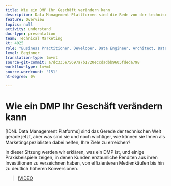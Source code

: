 ```yaml
---
title: Wie ein DMP Ihr Geschäft verändern kann
description: Data Management-Plattformen sind die Rede von der technischen Welt gerade jetzt, aber was sind sie und noch wichtiger, wie können sie Ihnen helfen, wie Marketing-Fachleute Ihre Ziele zu verwirklichen? In dieser Sitzung werden wir erklären, was ein DMP ist, und einige Praxisbeispiele zeigen, in denen Kunden erstaunliche Renditen aus ihren Investitionen zu verzeichnen haben, von effizienteren Medienkäufen bis hin zu deutlich höheren Konversionen.
feature: Overview
topics: null
activity: understand
doc-type: presentation
team: Technical Marketing
kt: 4025
role: "Business Practitioner, Developer, Data Engineer, Architect, Data Architect, Administrator, Leader"
level: Beginner
translation-type: tm+mt
source-git-commit: a7dc335e75697a7b1720eccdadbb9605fdeda798
workflow-type: tm+mt
source-wordcount: '151'
ht-degree: 0%

---
```



# Wie ein DMP Ihr Geschäft verändern kann

[!DNL Data Management Platforms] sind das Gerede der technischen Welt gerade jetzt, aber was sind sie und noch wichtiger, wie können sie Ihnen als Marketingspezialisten dabei helfen, Ihre Ziele zu erreichen?

In dieser Sitzung werden wir erklären, was ein DMP ist, und einige Praxisbeispiele zeigen, in denen Kunden erstaunliche Renditen aus ihren Investitionen zu verzeichnen haben, von effizienteren Medienkäufen bis hin zu deutlich höheren Konversionen.

>[!VIDEO](https://video.tv.adobe.com/v/29770/?quality=12)
